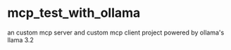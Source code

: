 # mcp_test_with_ollama
an custom mcp server and custom mcp client project powered by ollama's llama 3.2

